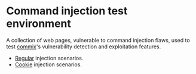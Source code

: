# Command injection test environment
A collection of web pages, vulnerable to command injection flaws, used to test [commix](https://github.com/stasinopoulos/commix)'s vulnerability detection and exploitation features.
* [Regular](https://github.com/stasinopoulos/commix-testbed/tree/master/regular) injection scenarios.
* [Cookie](https://github.com/stasinopoulos/commix-testbed/tree/master/cookie) injection scenarios.
